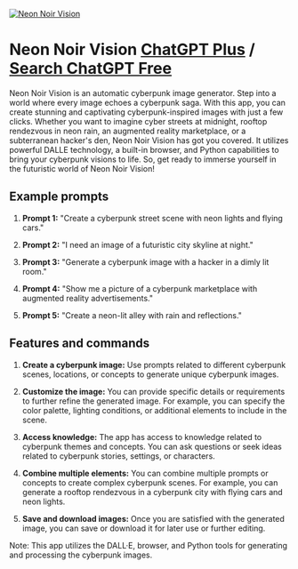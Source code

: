 
[![Neon Noir Vision](https://files.oaiusercontent.com/file-Pjb2J4Io1fmTHG6urN1broLT?se=2123-10-17T02%3A19%3A51Z&sp=r&sv=2021-08-06&sr=b&rscc=max-age%3D31536000%2C%20immutable&rscd=attachment%3B%20filename%3Da15c3f00-1fe3-4e80-9840-8c09bc1a534e.png&sig=wIfxNeiJZ6SJ83B5VF%2Bj9/RDG59SrHL0xte4nZGAYsk%3D)](https://chat.openai.com/g/g-aI8Jfg7UZ-neon-noir-vision)

# Neon Noir Vision [ChatGPT Plus](https://chat.openai.com/g/g-aI8Jfg7UZ-neon-noir-vision) / [Search ChatGPT Free](https://gptcall.net/index.html#/?search=Neon%20Noir%20Vision)

Neon Noir Vision is an automatic cyberpunk image generator. Step into a world where every image echoes a cyberpunk saga. With this app, you can create stunning and captivating cyberpunk-inspired images with just a few clicks. Whether you want to imagine cyber streets at midnight, rooftop rendezvous in neon rain, an augmented reality marketplace, or a subterranean hacker's den, Neon Noir Vision has got you covered. It utilizes powerful DALLE technology, a built-in browser, and Python capabilities to bring your cyberpunk visions to life. So, get ready to immerse yourself in the futuristic world of Neon Noir Vision!

## Example prompts

1. **Prompt 1:** "Create a cyberpunk street scene with neon lights and flying cars."

2. **Prompt 2:** "I need an image of a futuristic city skyline at night."

3. **Prompt 3:** "Generate a cyberpunk image with a hacker in a dimly lit room."

4. **Prompt 4:** "Show me a picture of a cyberpunk marketplace with augmented reality advertisements."

5. **Prompt 5:** "Create a neon-lit alley with rain and reflections."

## Features and commands

1. **Create a cyberpunk image:** Use prompts related to different cyberpunk scenes, locations, or concepts to generate unique cyberpunk images.

2. **Customize the image:** You can provide specific details or requirements to further refine the generated image. For example, you can specify the color palette, lighting conditions, or additional elements to include in the scene.

3. **Access knowledge:** The app has access to knowledge related to cyberpunk themes and concepts. You can ask questions or seek ideas related to cyberpunk stories, settings, or characters.

4. **Combine multiple elements:** You can combine multiple prompts or concepts to create complex cyberpunk scenes. For example, you can generate a rooftop rendezvous in a cyberpunk city with flying cars and neon lights.

5. **Save and download images:** Once you are satisfied with the generated image, you can save or download it for later use or further editing.

Note: This app utilizes the DALL·E, browser, and Python tools for generating and processing the cyberpunk images.


